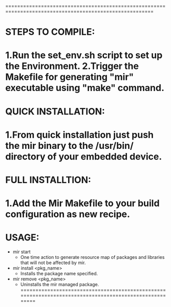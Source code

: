 ========================================================================================================
# STEPS TO COMPILE:

1.Run the set_env.sh script to set up the Environment.
2.Trigger the Makefile for generating "mir" executable using "make" command.
========================================================================================================

# QUICK INSTALLATION:

1.From quick installation just push the mir binary to the /usr/bin/ directory of your embedded device.
========================================================================================================

# FULL INSTALLTION:

1.Add the Mir Makefile to your build configuration as new recipe.
========================================================================================================

# USAGE:

* mir start
    * One time action to generate resource map of packages and libraries that will not be affected by mir.
* mir install <pkg_name>
    * Installs the package name specified.
* mir remove  <pkg_name>
    * Uninstalls the mir managed package.
=======================================================================================================

